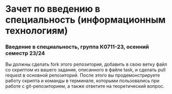 # Зачет по введению в специальность (информационным технологиям)
### Введение в специальность, группа К0711-23, осенний семестр 23/24
Вы должны сделать fork этого репозитория, добавить в свою ветку файл cо скриптом из вашего задания, описанного в файле task, и сделать pull request в основной репозиторий.
После этого вы продемонстрируете работу скрипта и команды в терминале, которыми пользовались при работе с git-репозиторием, а также ответите на теоретический вопрос.
